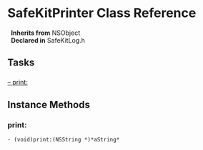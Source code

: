 # SafeKitPrinter Class Reference

&nbsp;&nbsp;**Inherits from** NSObject  
&nbsp;&nbsp;**Declared in** SafeKitLog.h  

## Tasks

### 

[&ndash;&nbsp;print:](#//api/name/print:)  

<a title="Instance Methods" name="instance_methods"></a>
## Instance Methods

<a name="//api/name/print:" title="print:"></a>
### print:

`- (void)print:(NSString *)*aString*`


